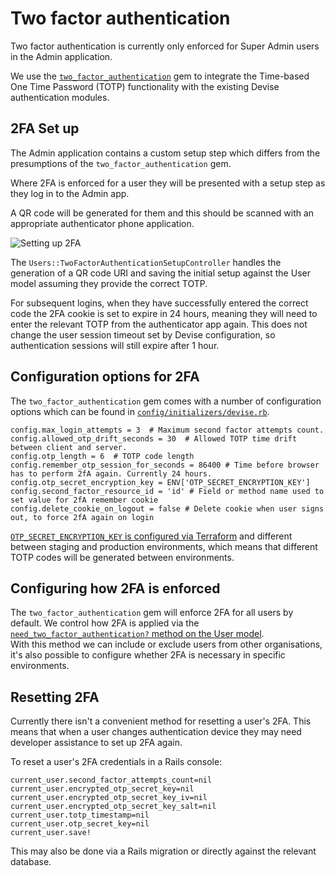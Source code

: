 # Two factor authentication

Two factor authentication is currently only enforced for Super Admin users in the Admin application.

We use the [`two_factor_authentication`](https://github.com/Houdini/two_factor_authentication) gem to integrate the Time-based One Time Password (TOTP) functionality
with the existing Devise authentication modules.


## 2FA Set up

The Admin application contains a custom setup step which differs from the presumptions of the `two_factor_authentication` gem.

Where 2FA is enforced for a user they will be presented with a setup step as they log in to the Admin app.

A QR code will be generated for them and this should be scanned with an appropriate authenticator phone application.

![Setting up 2FA](images/setup-2fa.png)

The `Users::TwoFactorAuthenticationSetupController` handles the generation of a QR code URI and saving the initial setup against the User model assuming they provide the correct TOTP.

For subsequent logins, when they have successfully entered the correct code the 2FA cookie is set to expire in 24 hours, meaning they will need to enter the relevant TOTP from the authenticator app again. This does not change the user session timeout set by Devise configuration, so authentication sessions will still expire after 1 hour.


## Configuration options for 2FA

The `two_factor_authentication` gem comes with a number of configuration options which can be found in [`config/initializers/devise.rb`](https://github.com/alphagov/govwifi-admin/blob/master/config/initializers/devise.rb).

```
config.max_login_attempts = 3  # Maximum second factor attempts count.
config.allowed_otp_drift_seconds = 30  # Allowed TOTP time drift between client and server.
config.otp_length = 6  # TOTP code length
config.remember_otp_session_for_seconds = 86400 # Time before browser has to perform 2fA again. Currently 24 hours.
config.otp_secret_encryption_key = ENV['OTP_SECRET_ENCRYPTION_KEY']
config.second_factor_resource_id = 'id' # Field or method name used to set value for 2fA remember cookie
config.delete_cookie_on_logout = false # Delete cookie when user signs out, to force 2fA again on login
```

[`OTP_SECRET_ENCRYPTION_KEY` is configured via Terraform](https://github.com/alphagov/govwifi-terraform/commit/11a21b03915a6977e6bc10217513005f05ea7576) and different between staging and production environments, which means that different TOTP codes will be generated between environments.


## Configuring how 2FA is enforced

The `two_factor_authentication` gem will enforce 2FA for all users by default. We control how 2FA is applied via the [`need_two_factor_authentication?` method on the User model](https://github.com/alphagov/govwifi-admin/blob/master/app/models/user.rb#L54).  
With this method we can include or exclude users from other organisations, it's also possible to configure whether 2FA is necessary in specific environments.


## Resetting 2FA

Currently there isn't a convenient method for resetting a user's 2FA. This means that when a user changes authentication device they may need developer assistance to set up 2FA again.

To reset a user's 2FA credentials in a Rails console:

```
current_user.second_factor_attempts_count=nil
current_user.encrypted_otp_secret_key=nil
current_user.encrypted_otp_secret_key_iv=nil
current_user.encrypted_otp_secret_key_salt=nil
current_user.totp_timestamp=nil
current_user.otp_secret_key=nil
current_user.save!
```

This may also be done via a Rails migration or directly against the relevant database.
